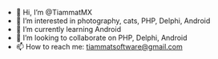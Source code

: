 - 👋 Hi, I’m @TiammatMX
- 👀 I’m interested in photography, cats, PHP, Delphi, Android
- 🌱 I’m currently learning Android
- 💞️ I’m looking to collaborate on PHP, Delphi, Android
- 📫 How to reach me: tiammatsoftware@gmail.com

<!---
TiammatMX/TiammatMX is a ✨ special ✨ repository because its `README.md` (this file) appears on your GitHub profile.
You can click the Preview link to take a look at your changes.
--->
